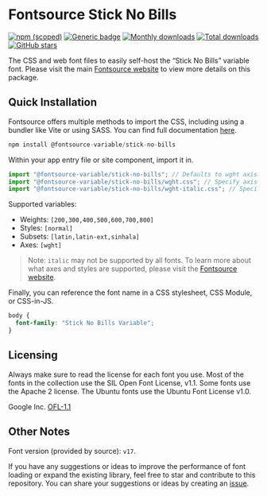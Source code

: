 # Fontsource Stick No Bills

[![npm (scoped)](https://img.shields.io/npm/v/@fontsource-variable/stick-no-bills?color=brightgreen)](https://www.npmjs.com/package/@fontsource-variable/stick-no-bills) [![Generic badge](https://img.shields.io/badge/fontsource-passing-brightgreen)](https://github.com/fontsource/fontsource) [![Monthly downloads](https://badgen.net/npm/dm/@fontsource-variable/stick-no-bills)](https://github.com/fontsource/fontsource) [![Total downloads](https://badgen.net/npm/dt/@fontsource-variable/stick-no-bills)](https://github.com/fontsource/fontsource) [![GitHub stars](https://img.shields.io/github/stars/fontsource/fontsource.svg?style=social&label=Star)](https://github.com/fontsource/fontsource/stargazers)

The CSS and web font files to easily self-host the “Stick No Bills” variable font. Please visit the main [Fontsource website](https://fontsource.org/fonts/stick-no-bills) to view more details on this package.

## Quick Installation

Fontsource offers multiple methods to import the CSS, including using a bundler like Vite or using SASS. You can find full documentation [here](https://fontsource.org/docs/getting-started/introduction).

```javascript
npm install @fontsource-variable/stick-no-bills
```

Within your app entry file or site component, import it in.

```javascript
import "@fontsource-variable/stick-no-bills"; // Defaults to wght axis
import "@fontsource-variable/stick-no-bills/wght.css"; // Specify axis
import "@fontsource-variable/stick-no-bills/wght-italic.css"; // Specify axis and style
```

Supported variables:
- Weights: `[200,300,400,500,600,700,800]`
- Styles: `[normal]`
- Subsets: `[latin,latin-ext,sinhala]`
- Axes: `[wght]`

> Note: `italic` may not be supported by all fonts. To learn more about what axes and styles are supported, please visit the [Fontsource website](https://fontsource.org/fonts/stick-no-bills).

Finally, you can reference the font name in a CSS stylesheet, CSS Module, or CSS-in-JS.

```css
body {
  font-family: "Stick No Bills Variable";
}
```

## Licensing
Always make sure to read the license for each font you use. Most of the fonts in the collection use the SIL Open Font License, v1.1. Some fonts use the Apache 2 license. The Ubuntu fonts use the Ubuntu Font License v1.0.

Google Inc.
[OFL-1.1](http://scripts.sil.org/OFL)

## Other Notes
Font version (provided by source): `v17`.

If you have any suggestions or ideas to improve the performance of font loading or expand the existing library, feel free to star and contribute to this repository. You can share your suggestions or ideas by creating an [issue](https://github.com/fontsource/fontsource/issues).